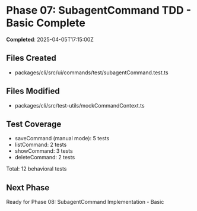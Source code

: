 # Phase 07: SubagentCommand TDD - Basic Complete

**Completed**: 2025-04-05T17:15:00Z

## Files Created
- packages/cli/src/ui/commands/test/subagentCommand.test.ts

## Files Modified
- packages/cli/src/test-utils/mockCommandContext.ts

## Test Coverage
- saveCommand (manual mode): 5 tests
- listCommand: 2 tests
- showCommand: 3 tests
- deleteCommand: 2 tests

Total: 12 behavioral tests

## Next Phase
Ready for Phase 08: SubagentCommand Implementation - Basic